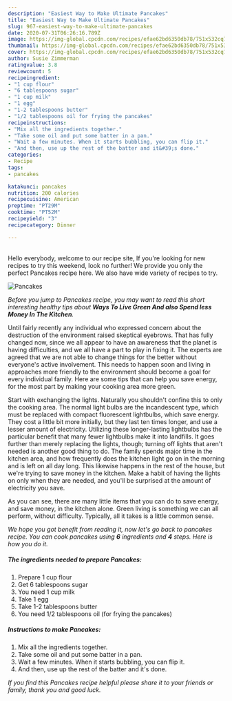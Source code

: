 ```yaml
---
description: "Easiest Way to Make Ultimate Pancakes"
title: "Easiest Way to Make Ultimate Pancakes"
slug: 967-easiest-way-to-make-ultimate-pancakes
date: 2020-07-31T06:26:16.789Z
image: https://img-global.cpcdn.com/recipes/efae62bd6350db78/751x532cq70/pancakes-recipe-main-photo.jpg
thumbnail: https://img-global.cpcdn.com/recipes/efae62bd6350db78/751x532cq70/pancakes-recipe-main-photo.jpg
cover: https://img-global.cpcdn.com/recipes/efae62bd6350db78/751x532cq70/pancakes-recipe-main-photo.jpg
author: Susie Zimmerman
ratingvalue: 3.8
reviewcount: 5
recipeingredient:
- "1 cup flour"
- "6 tablespoons sugar"
- "1 cup milk"
- "1 egg"
- "1-2 tablespoons butter"
- "1/2 tablespoons oil for frying the pancakes"
recipeinstructions:
- "Mix all the ingredients together."
- "Take some oil and put some batter in a pan."
- "Wait a few minutes. When it starts bubbling, you can flip it."
- "And then, use up the rest of the batter and it&#39;s done."
categories:
- Recipe
tags:
- pancakes

katakunci: pancakes 
nutrition: 200 calories
recipecuisine: American
preptime: "PT29M"
cooktime: "PT52M"
recipeyield: "3"
recipecategory: Dinner

---
```

<br>
Hello everybody, welcome to our recipe site, If you're looking for new recipes to try this weekend, look no further! We provide you only the perfect Pancakes recipe here. We also have wide variety of recipes to try.
<br>


![Pancakes](https://img-global.cpcdn.com/recipes/efae62bd6350db78/751x532cq70/pancakes-recipe-main-photo.jpg)

<i>Before you jump to Pancakes recipe, you may want to read this short interesting healthy tips about 
<strong>Ways To Live Green And also Spend less Money In The Kitchen</strong>.</i>
</br>

Until fairly recently any individual who expressed concern about the destruction of the environment raised skeptical eyebrows. That has fully changed now, since we all appear to have an awareness that the planet is having difficulties, and we all have a part to play in fixing it. The experts are agreed that we are not able to change things for the better without everyone's active involvement. This needs to happen soon and living in approaches more friendly to the environment should become a goal for every individual family. Here are some tips that can help you save energy, for the most part by making your cooking area more green.

Start with exchanging the lights. Naturally you shouldn't confine this to only the cooking area. The normal light bulbs are the incandescent type, which must be replaced with compact fluorescent lightbulbs, which save energy. They cost a little bit more initially, but they last ten times longer, and use a lesser amount of electricity. Utilizing these longer-lasting lightbulbs has the particular benefit that many fewer lightbulbs make it into landfills. It goes further than merely replacing the lights, though; turning off lights that aren't needed is another good thing to do. The family spends major time in the kitchen area, and how frequently does the kitchen light go on in the morning and is left on all day long. This likewise happens in the rest of the house, but we're trying to save money in the kitchen. Make a habit of having the lights on only when they are needed, and you'll be surprised at the amount of electricity you save.

As you can see, there are many little items that you can do to save energy, and save money, in the kitchen alone. Green living is something we can all perform, without difficulty. Typically, all it takes is a little common sense.


<i>We hope you got benefit from reading it, now let's go back to pancakes recipe. You can cook pancakes using <strong>6</strong> ingredients and <strong>4</strong> steps. Here is how you do it.
</i>

##### The ingredients needed to prepare Pancakes:

1. Prepare 1 cup flour
1. Get 6 tablespoons sugar
1. You need 1 cup milk
1. Take 1 egg
1. Take 1-2 tablespoons butter
1. You need 1/2 tablespoons oil (for frying the pancakes)


##### Instructions to make Pancakes:

1. Mix all the ingredients together.
1. Take some oil and put some batter in a pan.
1. Wait a few minutes. When it starts bubbling, you can flip it.
1. And then, use up the rest of the batter and it&#39;s done.


<i>If you find this Pancakes recipe helpful please share it to your friends or family, thank you and good luck.</i>

